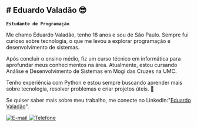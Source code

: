 ## # Eduardo Valadão 😎

**`Estudante de Programação`**

Me chamo Eduardo Valadão, tenho 18 anos e sou de São Paulo. Sempre fui curioso sobre tecnologia, o que me levou a explorar programação e desenvolvimento de sistemas.

Após concluir o ensino médio, fiz um curso técnico em informática para aprofundar meus conhecimentos na área. Atualmente, estou cursando Análise e Desenvolvimento de Sistemas em Mogi das Cruzes na UMC.

Tenho experiência com Python e estou sempre buscando aprender mais sobre tecnologia, resolver problemas e criar projetos úteis. 🚀

Se quiser saber mais sobre meu trabalho, me conecte no LinkedIn:"[Eduardo Valadão](https://www.linkedin.com/in/eduardo-valad%C3%A3o-a775992b8)".


<p align="left">
    <!-- Adicionando E-mail -->
    <a href="mailto:eduardo.mmaacciieell@gmail.com">
        <img 
            alt="E-mail" 
            title="Envie-me um e-mail" 
            src="https://img.shields.io/badge/Email-seuemail%40example.com-red?style=for-the-badge&logo=gmail&logoColor=white"
        />
    </a>
    <!-- Adicionando Número -->
    <a href="tel:+55 11 98096-7899">
        <img 
            alt="Telefone" 
            title="Me ligue ou envie mensagem" 
            src="https://img.shields.io/badge/Telefone-%28+55%29%2011%20seunumerodetelefone-green?style=for-the-badge&logo=phone&logoColor=white"
